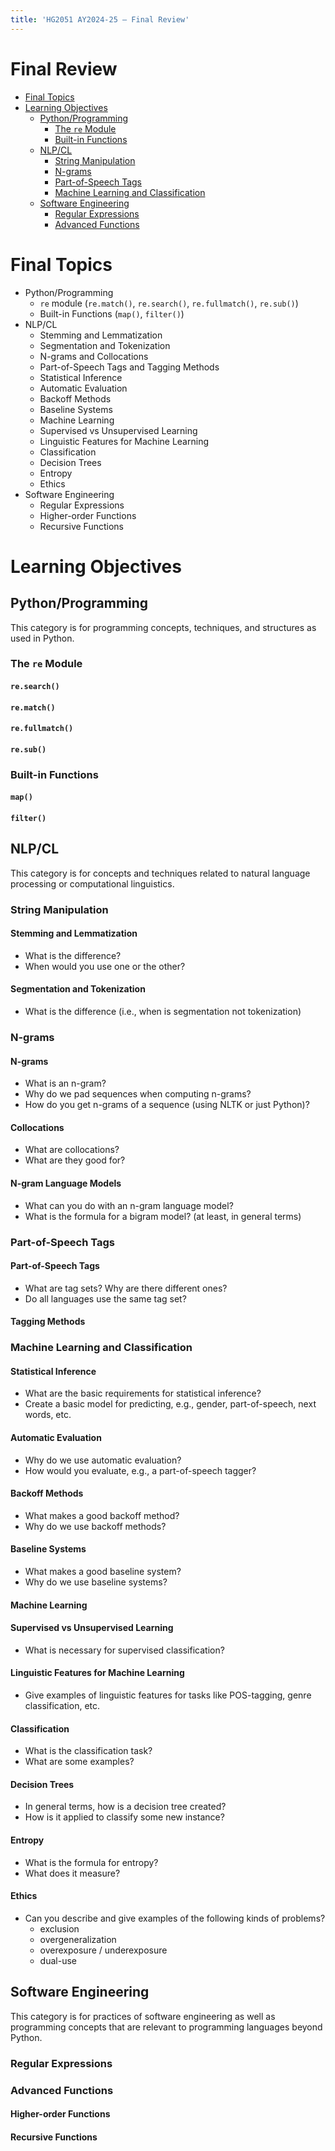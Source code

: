 ```yaml
---
title: 'HG2051 AY2024-25 – Final Review'
---
```


# Final Review

*   [Final Topics](#final-topics)
*   [Learning Objectives](#learning-objectives)
    *   [Python/Programming](#pythonprogramming)
        *   [The `re` Module](#the-re-module)
        *   [Built-in Functions](#built-in-functions)
    *   [NLP/CL](#nlpcl)
        *   [String Manipulation](#string-manipulation)
        *   [N-grams](#n-grams)
        *   [Part-of-Speech Tags](#part-of-speech-tags)
        *   [Machine Learning and Classification](#machine-learning-and-classification)
    *   [Software Engineering](#software-engineering)
        *   [Regular Expressions](#regular-expressions)
        *   [Advanced Functions](#advanced-functions)

# Final Topics

*   Python/Programming
    *   `re` module (`re.match()`, `re.search()`, `re.fullmatch()`, `re.sub()`)
    *   Built-in Functions (`map()`, `filter()`)
*   NLP/CL
    *   Stemming and Lemmatization
    *   Segmentation and Tokenization
    *   N-grams and Collocations
    *   Part-of-Speech Tags and Tagging Methods
    *   Statistical Inference
    *   Automatic Evaluation
    *   Backoff Methods
    *   Baseline Systems
    *   Machine Learning
    *   Supervised vs Unsupervised Learning
    *   Linguistic Features for Machine Learning
    *   Classification
    *   Decision Trees
    *   Entropy
    *   Ethics
*   Software Engineering
    *   Regular Expressions
    *   Higher-order Functions
    *   Recursive Functions

# Learning Objectives

## Python/Programming

This category is for programming concepts, techniques, and structures as used in Python.

### The `re` Module

#### `re.search()`

#### `re.match()`

#### `re.fullmatch()`

#### `re.sub()`

### Built-in Functions

#### `map()`

#### `filter()`

## NLP/CL

This category is for concepts and techniques related to natural language processing or computational linguistics.

### String Manipulation

#### Stemming and Lemmatization

*   What is the difference?
*   When would you use one or the other?

#### Segmentation and Tokenization

*   What is the difference (i.e., when is segmentation not tokenization)

### N-grams

#### N-grams

*   What is an n-gram?
*   Why do we pad sequences when computing n-grams?
*   How do you get n-grams of a sequence (using NLTK or just Python)?

#### Collocations

*   What are collocations?
*   What are they good for?

#### N-gram Language Models

*   What can you do with an n-gram language model?
*   What is the formula for a bigram model? (at least, in general terms)

### Part-of-Speech Tags

#### Part-of-Speech Tags

*   What are tag sets? Why are there different ones?
*   Do all languages use the same tag set?

#### Tagging Methods

### Machine Learning and Classification

#### Statistical Inference

*   What are the basic requirements for statistical inference?
*   Create a basic model for predicting, e.g., gender, part-of-speech, next words, etc.

#### Automatic Evaluation

*   Why do we use automatic evaluation?
*   How would you evaluate, e.g., a part-of-speech tagger?

#### Backoff Methods

*   What makes a good backoff method?
*   Why do we use backoff methods?

#### Baseline Systems

*   What makes a good baseline system?
*   Why do we use baseline systems?

#### Machine Learning

#### Supervised vs Unsupervised Learning

*   What is necessary for supervised classification?

#### Linguistic Features for Machine Learning

*   Give examples of linguistic features for tasks like POS-tagging, genre classification, etc.

#### Classification

*   What is the classification task?
*   What are some examples?

#### Decision Trees

*   In general terms, how is a decision tree created?
*   How is it applied to classify some new instance?

#### Entropy

*   What is the formula for entropy?
*   What does it measure?

#### Ethics

*   Can you describe and give examples of the following kinds of problems?
    *   exclusion
    *   overgeneralization
    *   overexposure / underexposure
    *   dual-use

## Software Engineering

This category is for practices of software engineering as well as programming concepts that are relevant to programming languages beyond Python.

### Regular Expressions

### Advanced Functions

#### Higher-order Functions

#### Recursive Functions
